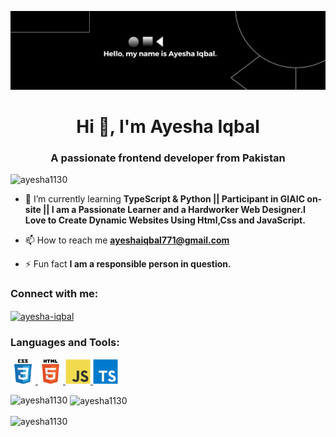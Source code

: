 ![logo](https://github.com/Ayesha1130/Ayesha1130/blob/main/Blue%20Modern%20Gradient%20Technology%20LinkedIn%20Banner.png)
<h1 align="center">Hi 👋, I'm Ayesha Iqbal</h1>
<h3 align="center">A passionate frontend developer from Pakistan</h3>


<p align="left"> <img src="https://komarev.com/ghpvc/?username=ayesha1130&label=Profile%20views&color=0e75b6&style=flat" alt="ayesha1130" /> </p>

- 🌱 I’m currently learning **TypeScript & Python || Participant in GIAIC on-site || I am a Passionate Learner and a Hardworker Web Designer.I Love to Create Dynamic Websites Using Html,Css and JavaScript.**

- 📫 How to reach me **ayeshaiqbal771@gmail.com**

- ⚡ Fun fact **I am a responsible person in question.**

<h3 align="left">Connect with me:</h3>
<p align="left">
<a href="https://linkedin.com/in/ayesha-iqbal" target="blank"><img align="center" src="https://raw.githubusercontent.com/rahuldkjain/github-profile-readme-generator/master/src/images/icons/Social/linked-in-alt.svg" alt="ayesha-iqbal" height="30" width="40" /></a>
</p>

<h3 align="left">Languages and Tools:</h3>
<p align="left"> <a href="https://www.w3schools.com/css/" target="_blank" rel="noreferrer"> <img src="https://raw.githubusercontent.com/devicons/devicon/master/icons/css3/css3-original-wordmark.svg" alt="css3" width="40" height="40"/> </a> <a href="https://www.w3.org/html/" target="_blank" rel="noreferrer"> <img src="https://raw.githubusercontent.com/devicons/devicon/master/icons/html5/html5-original-wordmark.svg" alt="html5" width="40" height="40"/> </a> <a href="https://developer.mozilla.org/en-US/docs/Web/JavaScript" target="_blank" rel="noreferrer"> <img src="https://raw.githubusercontent.com/devicons/devicon/master/icons/javascript/javascript-original.svg" alt="javascript" width="40" height="40"/> </a> <a href="https://www.typescriptlang.org/" target="_blank" rel="noreferrer"> <img src="https://raw.githubusercontent.com/devicons/devicon/master/icons/typescript/typescript-original.svg" alt="typescript" width="40" height="40"/> </a> </p>

<p><img align="left" src="https://github-readme-stats.vercel.app/api/top-langs?username=ayesha1130&show_icons=true&locale=en&layout=compact" alt="ayesha1130" /></p>

<p>&nbsp;<img align="center" src="https://github-readme-stats.vercel.app/api?username=ayesha1130&show_icons=true&locale=en" alt="ayesha1130" /></p>

<p><img align="center" src="https://github-readme-streak-stats.herokuapp.com/?user=ayesha1130&" alt="ayesha1130" /></p>

